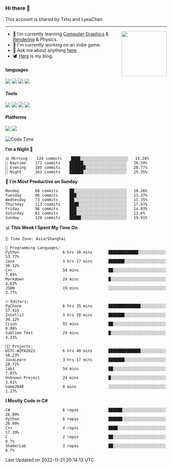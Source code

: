 ### Hi there 👋

This account is shared by Txtxj and LyeaChan.

---

<img align="right" height="141" src="https://github-readme-stats.vercel.app/api?username=txtxj&theme=tokyonight&show_icons=true&count_private=true">

- 🌱 I’m currently learning [Computer Graphics](https://github.com/txtxj/GAMES101) & [Rendering](https://github.com/txtxj/GAMES202) & Physics.
- 🐶 I'm currently working on an indie game.
- 💬 Ask me about anything [here](https://github.com/txtxj/txtxj/issues).
- 🕊️ [Here](https://txtxj.top) is my blog.

#### languages

![](https://img.shields.io/badge/C++-00599C?logo=cplusplus&logoColor=fff)
![](https://img.shields.io/badge/Python-3e74a2?logo=python&logoColor=fff)
![](https://img.shields.io/badge/C%23-239120?logo=csharp&logoColor=fff)
![](https://img.shields.io/badge/C-A8B9CC?logo=c&logoColor=555)


#### Tools

![](https://img.shields.io/badge/JetBrains-000000?logo=jetbrains&logoColor=fff)
![](https://img.shields.io/badge/Unity-FFFFFF?logo=unity&logoColor=000)
![](https://img.shields.io/badge/SublimeText_3-FF9800?logo=sublimetext&logoColor=fff)
![](https://img.shields.io/badge/Blender-F5792A?logo=blender&logoColor=fff)


#### Platforms

![](https://img.shields.io/badge/Windows_10-0078D6?logo=windows&logoColor=fff)
![](https://img.shields.io/badge/Ubuntu_20.04-E95420?logo=ubuntu&logoColor=fff)


<!--START_SECTION:waka-->
![Code Time](http://img.shields.io/badge/Code%20Time-517%20hrs%2039%20mins-blue)

**I'm a Night 🦉** 

```text
🌞 Morning    124 commits    ████░░░░░░░░░░░░░░░░░░░░░   19.28% 
🌆 Daytime    171 commits    ██████░░░░░░░░░░░░░░░░░░░   26.59% 
🌃 Evening    185 commits    ███████░░░░░░░░░░░░░░░░░░   28.77% 
🌙 Night      163 commits    ██████░░░░░░░░░░░░░░░░░░░   25.35%

```
📅 **I'm Most Productive on Sunday** 

```text
Monday       66 commits     ██░░░░░░░░░░░░░░░░░░░░░░░   10.26% 
Tuesday      86 commits     ███░░░░░░░░░░░░░░░░░░░░░░   13.37% 
Wednesday    73 commits     ██░░░░░░░░░░░░░░░░░░░░░░░   11.35% 
Thursday     113 commits    ████░░░░░░░░░░░░░░░░░░░░░   17.57% 
Friday       96 commits     ███░░░░░░░░░░░░░░░░░░░░░░   14.93% 
Saturday     81 commits     ███░░░░░░░░░░░░░░░░░░░░░░   12.6% 
Sunday       128 commits    █████░░░░░░░░░░░░░░░░░░░░   19.91%

```


📊 **This Week I Spent My Time On** 

```text
⌚︎ Time Zone: Asia/Shanghai

💬 Programming Languages: 
Python                   6 hrs 10 mins       █████████████░░░░░░░░░░░░   53.77% 
Java                     3 hrs 27 mins       ███████░░░░░░░░░░░░░░░░░░   30.12% 
C++                      54 mins             ██░░░░░░░░░░░░░░░░░░░░░░░   7.89% 
Markdown                 24 mins             █░░░░░░░░░░░░░░░░░░░░░░░░   3.63% 
JSON                     19 mins             ░░░░░░░░░░░░░░░░░░░░░░░░░   2.77%

🔥 Editors: 
PyCharm                  6 hrs 35 mins       ██████████████░░░░░░░░░░░   57.41% 
IntelliJ                 3 hrs 28 mins       ███████░░░░░░░░░░░░░░░░░░   30.22% 
CLion                    55 mins             ██░░░░░░░░░░░░░░░░░░░░░░░   8.04% 
Sublime Text             29 mins             █░░░░░░░░░░░░░░░░░░░░░░░░   4.33%

🐱‍💻 Projects: 
USTC-WIPA2022            6 hrs 40 mins       ██████████████░░░░░░░░░░░   58.23% 
JavaLearn                3 hrs 17 mins       ███████░░░░░░░░░░░░░░░░░░   28.72% 
lab1                     54 mins             ██░░░░░░░░░░░░░░░░░░░░░░░   7.87% 
Unknown Project          24 mins             █░░░░░░░░░░░░░░░░░░░░░░░░   3.61% 
Game2048                 8 mins              ░░░░░░░░░░░░░░░░░░░░░░░░░   1.27%

```

**I Mostly Code in C#** 

```text
C#                       6 repos             ██████░░░░░░░░░░░░░░░░░░░   26.09% 
Python                   6 repos             ██████░░░░░░░░░░░░░░░░░░░   26.09% 
C++                      4 repos             ████░░░░░░░░░░░░░░░░░░░░░   17.39% 
C                        2 repos             ██░░░░░░░░░░░░░░░░░░░░░░░   8.7% 
ShaderLab                2 repos             ██░░░░░░░░░░░░░░░░░░░░░░░   8.7%

```



 Last Updated on 2022-11-21 20:14:13 UTC
<!--END_SECTION:waka-->
